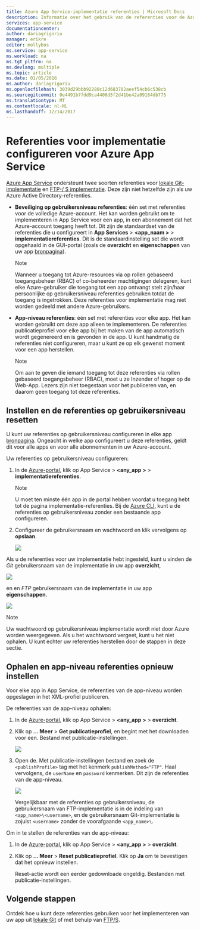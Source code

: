 ```yaml
---
title: Azure App Service-implementatie referenties | Microsoft Docs
description: Informatie over het gebruik van de referenties voor de Azure App Service-implementatie.
services: app-service
documentationcenter: 
author: dariagrigoriu
manager: erikre
editor: mollybos
ms.service: app-service
ms.workload: na
ms.tgt_pltfrm: na
ms.devlang: multiple
ms.topic: article
ms.date: 01/05/2016
ms.author: dariagrigoriu
ms.openlocfilehash: 3039d29bbb92280c12d683702aeef54cb6c538cb
ms.sourcegitcommit: 0e4491b7fdd9ca4408d5f2d41be42a09164db775
ms.translationtype: MT
ms.contentlocale: nl-NL
ms.lasthandoff: 12/14/2017
---
```

# <a name="configure-deployment-credentials-for-azure-app-service"></a>Referenties voor implementatie configureren voor Azure App Service
[Azure App Service](http://go.microsoft.com/fwlink/?LinkId=529714) ondersteunt twee soorten referenties voor [lokale Git-implementatie](app-service-deploy-local-git.md) en [FTP-/ S implementatie](app-service-deploy-ftp.md). Deze zijn niet hetzelfde zijn als uw Azure Active Directory-referenties.

* **Beveiliging op gebruikersniveau referenties**: één set met referenties voor de volledige Azure-account. Het kan worden gebruikt om te implementeren in App Service voor een app, in een abonnement dat het Azure-account toegang heeft tot. Dit zijn de standaardset van de referenties die u configureert in **App Services** > **&lt;app_naam >** > **implementatiereferenties**. Dit is de standaardinstelling set die wordt opgehaald in de GUI-portal (zoals de **overzicht** en **eigenschappen** van uw app [bronpagina](../azure-resource-manager/resource-group-portal.md#manage-resources)).

    > [!NOTE]
    > Wanneer u toegang tot Azure-resources via op rollen gebaseerd toegangsbeheer (RBAC) of co-beheerder machtigingen delegeren, kunt elke Azure-gebruiker die toegang tot een app ontvangt stelt zijn/haar persoonlijke op gebruikersniveau referenties gebruiken totdat de toegang is ingetrokken. Deze referenties voor implementatie mag niet worden gedeeld met andere Azure-gebruikers.
    >
    >

* **App-niveau referenties**: één set met referenties voor elke app. Het kan worden gebruikt om deze app alleen te implementeren. De referenties publicatieprofiel voor elke app bij het maken van de app automatisch wordt gegenereerd en is gevonden in de app. U kunt handmatig de referenties niet configureren, maar u kunt ze op elk gewenst moment voor een app herstellen.

    > [!NOTE]
    > Om aan te geven die iemand toegang tot deze referenties via rollen gebaseerd toegangsbeheer (RBAC), moet u ze Inzender of hoger op de Web-App. Lezers zijn niet toegestaan voor het publiceren van, en daarom geen toegang tot deze referenties.
    >
    >

## <a name="userscope"></a>Instellen en de referenties op gebruikersniveau resetten

U kunt uw referenties op gebruikersniveau configureren in elke app [bronpagina](../azure-resource-manager/resource-group-portal.md#manage-resources). Ongeacht in welke app configureert u deze referenties, geldt dit voor alle apps en voor alle abonnementen in uw Azure-account. 

Uw referenties op gebruikersniveau configureren:

1. In de [Azure-portal](https://portal.azure.com), klik op App Service >  **&lt;any_app >** > **implementatiereferenties**.

    > [!NOTE]
    > U moet ten minste één app in de portal hebben voordat u toegang hebt tot de pagina implementatie-referenties. Bij de [Azure CLI](/cli/azure/webapp/deployment/user?view=azure-cli-latest#az_webapp_deployment_user_set), kunt u de referenties op gebruikersniveau zonder een bestaande app configureren.

2. Configureer de gebruikersnaam en wachtwoord en klik vervolgens op **opslaan**.

    ![](./media/app-service-deployment-credentials/deployment_credentials_configure.png)

Als u de referenties voor uw implementatie hebt ingesteld, kunt u vinden de *Git* gebruikersnaam van de implementatie in uw app **overzicht**,

![](./media/app-service-deployment-credentials/deployment_credentials_overview.png)

en en *FTP* gebruikersnaam van de implementatie in uw app **eigenschappen**.

![](./media/app-service-deployment-credentials/deployment_credentials_properties.png)

> [!NOTE]
> Uw wachtwoord op gebruikersniveau implementatie wordt niet door Azure worden weergegeven. Als u het wachtwoord vergeet, kunt u het niet ophalen. U kunt echter uw referenties herstellen door de stappen in deze sectie.
>
>  

## <a name="appscope"></a>Ophalen en app-niveau referenties opnieuw instellen
Voor elke app in App Service, de referenties van de app-niveau worden opgeslagen in het XML-profiel publiceren.

De referenties van de app-niveau ophalen:

1. In de [Azure-portal](https://portal.azure.com), klik op App Service >  **&lt;any_app >** > **overzicht**.

2. Klik op **... Meer** > **Get publicatieprofiel**, en begint met het downloaden voor een. Bestand met publicatie-instellingen.

    ![](./media/app-service-deployment-credentials/publish_profile_get.png)

3. Open de. Met publicatie-instellingen bestand en zoek de `<publishProfile>` tag met het kenmerk `publishMethod="FTP"`. Haal vervolgens, de `userName` en `password` kenmerken.
Dit zijn de referenties van de app-niveau.

    ![](./media/app-service-deployment-credentials/publish_profile_editor.png)

    Vergelijkbaar met de referenties op gebruikersniveau, de gebruikersnaam van FTP-implementatie is in de indeling van `<app_name>\<username>`, en de gebruikersnaam Git-implementatie is zojuist `<username>` zonder de voorafgaande `<app_name>\`.

Om in te stellen de referenties van de app-niveau:

1. In de [Azure-portal](https://portal.azure.com), klik op App Service >  **&lt;any_app >** > **overzicht**.

2. Klik op **... Meer** > **Reset publicatieprofiel**. Klik op **Ja** om te bevestigen dat het opnieuw instellen.

    Reset-actie wordt een eerder gedownloade ongeldig. Bestanden met publicatie-instellingen.

## <a name="next-steps"></a>Volgende stappen

Ontdek hoe u kunt deze referenties gebruiken voor het implementeren van uw app uit [lokale Git](app-service-deploy-local-git.md) of met behulp van [FTP/S](app-service-deploy-ftp.md).
